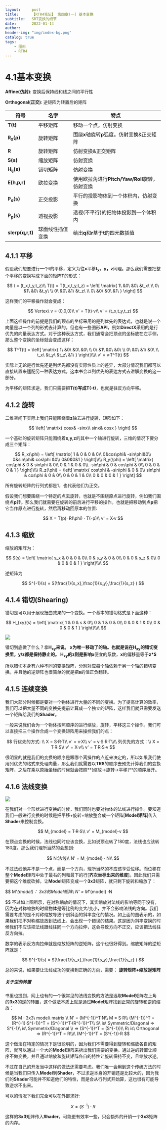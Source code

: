 ```yaml
---
layout:     post
title:      【RTR4笔记】 第四章(一) 基本变换
subtitle:   SRT变换的细节
date:       2022-01-14
author:     
header-img: "img/index-bg.png"
catalog: true
tags:
    - 图形
    - RTR4
---
```


# 4.1基本变换

**Affine(仿射)**: 变换后保持线和线之间的平行性

**Orthogonal(正交)**: 逆矩阵为转置后的矩阵

| 符号                  | 名字             | 特点                                           |
| --------------------- | ---------------- | ---------------------------------------------- |
| **T(t)**              | 平移矩阵         | 移动一个点，仿射变换                           |
| **R<sub>x</sub>(ρ)**  | 旋转矩阵         | 围绕**x**轴旋转**ρ**弧度。仿射变换&正交矩阵    |
| **R**                 | 旋转矩阵         | 仿射变换&正交矩阵                              |
| **S(s)**              | 缩放矩阵         | 仿射变换                                       |
| **H<sub>ij</sub>(s)** | 错切矩阵         | 仿射变换                                       |
| **E(h,p,r)**          | 欧拉变换         | 使用欧拉角进行**Pitch/Yaw/Roll**旋转，仿射变换 |
| **P<sub>o</sub>(s)**  | 正交投影         | 平行的投影物体到一个体积内，仿射变换           |
| **P<sub>p</sub>(s)**  | 透视投影         | 透视(不平行)的把物体投影到一个体积内           |
| **slerp(q,r,t)**      | 球面线性插值变换 | 给出**q**和**r**基于**t**的四元数插值          |

## 4.1.1 平移

假设我们想要进行一个**t**的平移，定义为往**x**平移**t<sub>x</sub>**，**y，z**同理。那么我们需要把整个平移的变换写成下面的矩阵**T**的形式：

$$
t = (t_x,t_y,t_z)\\
T(t) = T(t_x,t_y,t_z) = \left[
\matrix{
	1\ &0\ &0\ &t_x\ \\
	0\ &1\ &0\ &t_y\ \\
	0\ &0\ &1\ &t_z\ \\
	0\ &0\ &0\ &1\ 
}
\right]
$$

这样我们的平移操作就会变成：

$$
Vertex\ v = (0,0,0)\\
v' = T(t)·v\\
v' = (t_x,t_y,t_z)
$$

上面这样操作的前提是我们的顶点的坐标采用的是列优先的表达式，也就是说一个向量是以一个列的形式去计算的。但也有一些图形**API**，例如**DirectX**采用的是行优先的向量表达方式。对于这种表达方式，我们通常会把顶点的坐标放在左手侧，那么整个变换的坐标就会变成这样：

$$
T^T(t) = \left[
\matrix{
	1\ &0\ &0\ &0\ \\
	0\ &1\ &0\ &0\ \\
	0\ &0\ &1\ &0\ \\
	t_x\ &t_y\ &t_z\ &1\ 
}
\right]\\\\
v' = v·T^T(t)
$$


实际上无论是行优先还是列优先都没有实际性质上的差异，大部分情况我们都可以直接转置来适配另一种表达方式。这本书会以列优先的表达方式去讲解变换的这一部分。

为平移的矩阵求逆，我们只需要把**T(t)**写成**T(-t)**，也就是往反方向平移。

## 4.1.2 旋转

二维空间下实际上我们只能围绕着**z**轴去进行旋转，矩阵如下：

$$
\left[
\matrix{
	cosx&  -sinx\\
	sinx&  cosx
}
\right]
$$


一个基础的旋转矩阵只能围绕着**x,y,z**的其中一个轴进行旋转，三维的情况下要分成三个矩阵：

$$
R_x(\phi) = \left[
\matrix{
	1 & 0 & 0 & 0\\
	0&cos\phi&  -sin\phi&0\\
	0&sin\phi& cos\phi &0\\
	0&0&0&1
}
\right]\\\\
R_y(\phi) = \left[
\matrix{
	cos\phi & 0 & sin\phi & 0\\
	0 & 1 &  0 & 0\\
	-sin\phi & 0 & cos\phi & 0\\
	0 & 0 & 0 & 1
}
\right]\\\\
R_z(\phi) = \left[
\matrix{
	cos\phi & -sin\phi & 0 & 0\\
	sin\phi & cos\phi &  0 & 0\\
	0 & 0 & 1 & 0\\
	0 & 0 & 0 & 1
}
\right]
$$

所有旋转矩阵的行列式都是1，也代表他们为正交。

假设我们想要围绕一个特定的点去旋转，也就是不围绕原点进行旋转，例如我们围绕点**p**转。那么我们就需要在旋转的前后进行平移的操作。也就是把移动到点**p**把它当作原点进行旋转，然后再移动回原本的位置:

$$
X = T(p)· R(\phi) · T(-p)\\
v' = X·v
$$

## 4.1.3 缩放

缩放的矩阵为：

$$
S(s) = \left[
\matrix{
	s_x & 0 & 0 & 0\\
	0 & s_y &  0 & 0\\
	0 & 0 & s_z & 0\\
	0 & 0 & 0 & 1
}
\right]\\\\
$$

逆矩阵为

$$
S^{-1}(s) = S(\frac{1}{s_x},\frac{1}{s_y},\frac{1}{s_z} )
$$

## 4.1.4 错切(Shearing)

错切是可以用于展现扭曲效果的一个变换。一个基本的错切格式是下面这种：

$$
H_{xy}(s) = \left[
\matrix{
	1 & 0 & s & 0\\
	0 & 1 &  0 & 0\\
	0 & 0 & 1 & 0\\
	0 & 0 & 0 & 1
}
\right]\\\\
$$

![](/img/in-post/rtr/4\shear.png)

错切到底做了什么？拿**H<sub>xy</sub>**来说， **x**为唯一移动了的轴。也就是说在**H<sub>xy</sub>**的错切变换里，**y/z**都是保持静止的。 **H<sub>xy</sub>**的**z**则是影响**x**便宜的系数，**x**的偏移量等于**z\*S**

所以错切本身有六种不同的变换矩阵，分别对应每个轴依赖于另一个轴的错切变换。并且他的逆矩阵也很简单的就是把**s**的值正负翻转。



## 4.1.5 连续变换

我们大部分时候都是要对一个物体进行大量的不同的变换。为了提高计算的效率，我们可以把大量不同的变换先提前计算成一个独立的矩阵，这样我们就只需要发送一个矩阵给我们的**Shader**。

一般来说我们会为一个物体按照顺序的进行缩放，旋转，平移这三个操作。我们可以直接把三个操作合成一个变换矩阵用来操控我们的点：

$$
行优先的方式: \\
X = S·R·T\\
v' = v·X\\
v' = v·S·R·T\\\\
列优先的方式：\\
X = T·R·S\\
v' = X·v\\
v' = T·R·S·v
$$

很明显的就是我们的变换的顺序是跟哪个离操作的点近来决定的，所以如果我们使用列优先的格式来处理向量，那么我们就需要以**TRS**的顺序去预先计算我们的变换矩阵，之后在乘以原始坐标的时候就会按照**[缩放->旋转->平移]**的顺序展开。



## 4.1.6 法线变换

![](/img/in-post/rtr/4\normal.png)

在我们对一个形状进行变换的时候，我们同时也要对物体的法线进行操作。要知道我们一般进行变换的时候是把平移+旋转+缩放整合成一个矩阵[**Model矩阵**]传入**Shader**来控制变换。

$$
M_{model} = T·R·S\\
v' =  M_{model}·v
$$

在顶点变换的时候，法线也同时应该变换，比如说顶点转了180度，法线也应该转180度。那么我们理所当然的会想到:

$$
N:法线\\
N' = M_{model} · N\\
$$

不过法线他并不是一个点，而是一个方向，理所当然的不应该享受位移。而位移在整个**Model**矩阵中处于最右的列和最下的行[**齐次坐标出来的维度**]。因此我们只需要把这个维度砍掉，让**Model**矩阵变成一个**3x3**矩阵，就只剩下旋转和缩放了：

$$
M'_{model}： 3x3的Model矩阵\\
N' = M'_{model} ·N

$$
不过如上图所示，在对称缩放的情况下，其实缩放对法线的影响等同于没有，因为在对称缩放的时候物体是等比例的变大/变小，并不会影响法线的方向。我们需要考虑的是不对称缩放导致个别斜面的斜率变化的情况。如上面的图表示的，如果我们把不对称缩放放到法线上，会出现一个错误的结果。这是因为斜率变换的时候我们不应该把法线跟线往同一个方向拉伸，这会导致方向不正交，应该把法线往反方向拉。

数学的表示反方向拉伸就是缩放矩阵的逆矩阵，这个也很好得到。缩放矩阵的逆矩阵就是：

$$
S^{-1}(s) = S(\frac{1}{s_x},\frac{1}{s_y},\frac{1}{s_z} )
$$

总的来说，如果要让法线成功的变换到正确的方向，需要： **旋转矩阵+缩放逆矩阵**

##### 关于逆的转置

书里也提到，网上也有的一个很常见的法线变换的方法是选取**Model**矩阵左上角的**3x3**的逆的转置，这个做法本质上就是通过**Model**矩阵找到正常的旋转和逆的缩放：

$$
M : 3x3\ model\ matrix \\
N' = (M^{-1})^T·N\\
M = S·R\\
(M^{-1})^T = (R^{-1}·S^{-1})^T = (S^{-1})^T·(R^{-1})^T\\
S\ is\ Symmetric/Diagonal => S^{-1}\ is\ Symmetrix/Diagonal \\
=> (S^{-1})^T = (S^{-1})\\
R\ is\ Orthogonal => (R^{-1})^T = R\\\\
(M^{-1})^T = (S^{-1})·R
$$

这个做法在特定的情况下是很聪明的，因为我们不需要得到旋转和缩放各自的矩阵，就可以通过一个大的**Model**矩阵来拆出我们需要的变换。通过逆的转置让顺序不做变换，并且通过缩放和旋转矩阵各自的特性让旋转保持不变，且缩放求逆。

不过在自己的开发当中这样的做法还需要考虑。我们唯一会用到这个传统方法的时候是当我们只传入**Model**到**Shader**，不过求逆本身的开销还是比较大的，因为我们的**Shader**可能并不知道他们的特性，而是会从行列式开始算，这也很有可能导致逆求不出来。

可以的情况下我们完全可以在外部求好:

$$
X = (S^{-1})·R
$$

这样的**3x3**矩阵传入**Shader**，可能更有效率一些，只会额外的开销一个**3x3**矩阵的内存。




